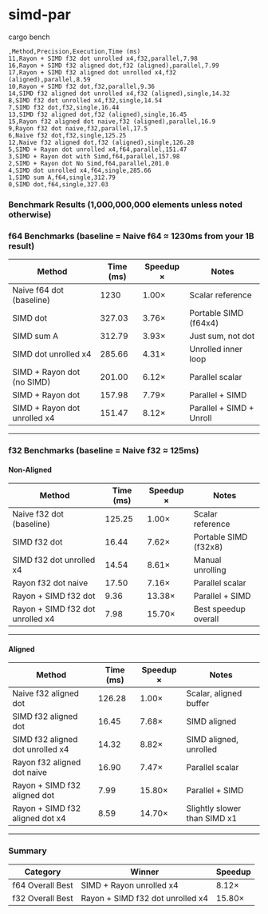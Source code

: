 # simd-par

cargo bench

```csv
,Method,Precision,Execution,Time (ms)
11,Rayon + SIMD f32 dot unrolled x4,f32,parallel,7.98
16,Rayon + SIMD f32 aligned dot,f32 (aligned),parallel,7.99
17,Rayon + SIMD f32 aligned dot unrolled x4,f32 (aligned),parallel,8.59
10,Rayon + SIMD f32 dot,f32,parallel,9.36
14,SIMD f32 aligned dot unrolled x4,f32 (aligned),single,14.32
8,SIMD f32 dot unrolled x4,f32,single,14.54
7,SIMD f32 dot,f32,single,16.44
13,SIMD f32 aligned dot,f32 (aligned),single,16.45
15,Rayon f32 aligned dot naive,f32 (aligned),parallel,16.9
9,Rayon f32 dot naive,f32,parallel,17.5
6,Naive f32 dot,f32,single,125.25
12,Naive f32 aligned dot,f32 (aligned),single,126.28
5,SIMD + Rayon dot unrolled x4,f64,parallel,151.47
3,SIMD + Rayon dot with Simd,f64,parallel,157.98
2,SIMD + Rayon dot No Simd,f64,parallel,201.0
4,SIMD dot unrolled x4,f64,single,285.66
1,SIMD sum A,f64,single,312.79
0,SIMD dot,f64,single,327.03
```

### Benchmark Results (1,000,000,000 elements unless noted otherwise)

### **f64 Benchmarks** (baseline = Naive f64 ≈ 1230ms from your 1B result)

| Method                          | Time (ms) | Speedup × | Notes                        |
|--------------------------------|-----------|-----------|------------------------------|
| Naive f64 dot (baseline)       | 1230      | 1.00×     | Scalar reference             |
| SIMD dot                       | 327.03    | 3.76×     | Portable SIMD (f64x4)        |
| SIMD sum A                     | 312.79    | 3.93×     | Just sum, not dot            |
| SIMD dot unrolled x4           | 285.66    | 4.31×     | Unrolled inner loop          |
| SIMD + Rayon dot (no SIMD)     | 201.00    | 6.12×     | Parallel scalar              |
| SIMD + Rayon dot               | 157.98    | 7.79×     | Parallel + SIMD              |
| SIMD + Rayon dot unrolled x4   | 151.47    | 8.12×     | Parallel + SIMD + Unroll     |

---

### **f32 Benchmarks** (baseline = Naive f32 ≈ 125ms)

#### Non-Aligned

| Method                          | Time (ms) | Speedup × | Notes                        |
|--------------------------------|-----------|-----------|------------------------------|
| Naive f32 dot (baseline)       | 125.25    | 1.00×     | Scalar reference             |
| SIMD f32 dot                   | 16.44     | 7.62×     | Portable SIMD (f32x8)        |
| SIMD f32 dot unrolled x4       | 14.54     | 8.61×     | Manual unrolling             |
| Rayon f32 dot naive            | 17.50     | 7.16×     | Parallel scalar              |
| Rayon + SIMD f32 dot           | 9.36      | 13.38×    | Parallel + SIMD              |
| Rayon + SIMD f32 dot unrolled x4 | 7.98    | 15.70×    | Best speedup overall         |

---

#### Aligned

| Method                              | Time (ms) | Speedup × | Notes                        |
|------------------------------------|-----------|-----------|------------------------------|
| Naive f32 aligned dot              | 126.28    | 1.00×     | Scalar, aligned buffer       |
| SIMD f32 aligned dot               | 16.45     | 7.68×     | SIMD aligned                 |
| SIMD f32 aligned dot unrolled x4   | 14.32     | 8.82×     | SIMD aligned, unrolled       |
| Rayon f32 aligned dot naive        | 16.90     | 7.47×     | Parallel scalar              |
| Rayon + SIMD f32 aligned dot       | 7.99      | 15.80×    | Parallel + SIMD              |
| Rayon + SIMD f32 aligned dot x4    | 8.59      | 14.70×    | Slightly slower than SIMD x1 |

---

### Summary

| Category             | Winner                         | Speedup |
|----------------------|----------------------------------|---------|
| f64 Overall Best     | SIMD + Rayon unrolled x4         | 8.12×   |
| f32 Overall Best     | Rayon + SIMD f32 dot unrolled x4 | 15.80×  |

